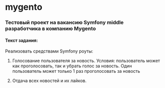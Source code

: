 # mygento
### Тестовый проект на вакансию Symfony middle разработчика в компанию Mygento

#### Текст задания:
Реализовать средствами Symfony роуты:

1. Голосование пользователя за новость. Условия: пользователь может как проголосовать, так и убрать голос за новость. Один пользователь может только 1 раз проголосовать за новость

2. Отдача всех новостей и их лайков.
